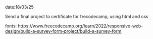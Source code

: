 date:18/03/25

Send a final project to certificate for frecodecamp, using html and css

fonts:
https://www.freecodecamp.org/learn/2022/responsive-web-design/build-a-survey-form-project/build-a-survey-form
